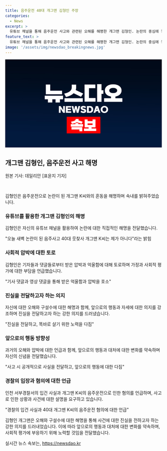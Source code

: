 ```yaml
---
title: 음주운전 40대 개그맨 김형인 주장
categories:
  - News
excerpt: >
  유튜브 채널을 통해 음주운전 사고와 관련된 오해를 해명한 개그맨 김형인. 논란의 중심에 놓인 김형인은 사건과 무관함을 강조하고, 가정을 지키기 위해 노력한다고 강조했다. 또한, 이전에도 오해를 받은 적이 있었으며, 앞으로 어떤 사건이 있더라도 즉시 공지할 것을 약속했다. 김형인은 음주운전으로 경찰에 입건됐으며, 차량이 전복되었지만 인명 피해는 없었다.
feature_text: >
  유튜브 채널을 통해 음주운전 사고와 관련된 오해를 해명한 개그맨 김형인. 논란의 중심에 놓인 김형인은 사건과 무관함을 강조하고, 가정을 지키기 위해 노력한다고 강조했다. 또한, 이전에도 오해를 받은 적이 있었으며, 앞으로 어떤 사건이 있더라도 즉시 공지할 것을 약속했다. 김형인은 음주운전으로 경찰에 입건됐으며, 차량이 전복되었지만 인명 피해는 없었다.
image: '/assets/img/newsdao_breakingnews.jpg'
---
```


<p><img src="/assets/img/newsdao_breakingnews.jpg" alt="cryptoinkorea 속보" /></p>

<h2 data-ke-size="size26">개그맨 김형인, 음주운전 사고 해명</h2>

<p data-ke-size="size16">원본 기사: 데일리안 [표윤지 기자]</p>

<p data-ke-size="size16">&nbsp;</p>

<p>김형인은 음주운전으로 논란이 된 개그맨 K씨와의 혼동을 해명하며 속내를 밝혀주었습니다.</p>

<h3>유튜브를 활용한 개그맨 김형인의 해명</h3>

<p>김형인은 자신의 유튜브 채널을 활용하여 논란에 대한 직접적인 해명을 전달했습니다.</p>

<p data-ke-size="size16">"오늘 새벽 논란이 된 음주사고 40대 웃찾사 개그맨 K씨는 제가 아니다"라는 밝힘</p>

<h3>사회적 압박에 대한 토로</h3>

<p>김형인은 기자들과 댓글들로부터 받은 압박과 억울함에 대해 토로하며 가정과 사회적 평가에 대한 부담을 언급했습니다.</p>

<p data-ke-size="size16">"기사 댓글과 영상 댓글을 통해 받은 억울함과 압박을 호소"</p>

<h3>진실을 전달하고자 하는 의지</h3>

<p>자신에 대한 오해와 구설수에 대한 해명과 함께, 앞으로의 행동과 자세에 대한 의지를 강조하며 진실을 전달하고자 하는 강한 의지를 드러냈습니다.</p>

<p data-ke-size="size16">"진실을 전달하고, 똑바로 살기 위한 노력을 다짐"</p>

<h3>앞으로의 행동 방향성</h3>

<p>과거의 오해와 압박에 대한 언급과 함께, 앞으로의 행동과 대처에 대한 변화를 약속하며 자신의 신념을 전달했습니다.</p>

<p data-ke-size="size16">"사고 시 공개적으로 사실을 전달하고, 앞으로의 행동에 대한 다짐"</p>

<h3>경찰의 입장과 혐의에 대한 언급</h3>

<p>인천 서부경찰서의 입건 사실과 개그맨 K씨의 음주운전으로 인한 혐의를 언급하며, 사고로 인한 상황과 사건에 대한 설명을 요구하고 있습니다.</p>

<p data-ke-size="size16">"경찰의 입건 사실과 40대 개그맨 K씨의 음주운전 혐의에 대한 언급"</p>

<p>김형인 개그맨은 오해와 구설수에 대한 해명을 통해 사건에 대한 진실을 전하고자 하는 강한 의지를 드러내었습니다. 이에 따라 앞으로의 행동과 대처에 대한 변화를 약속하며, 사회적 평가에 부응하기 위해 노력할 것임을 전달했습니다.</p>
실시간 뉴스 속보는, <a href="https://newsdao.kr" rel="dofollow">https://newsdao.kr</a>


